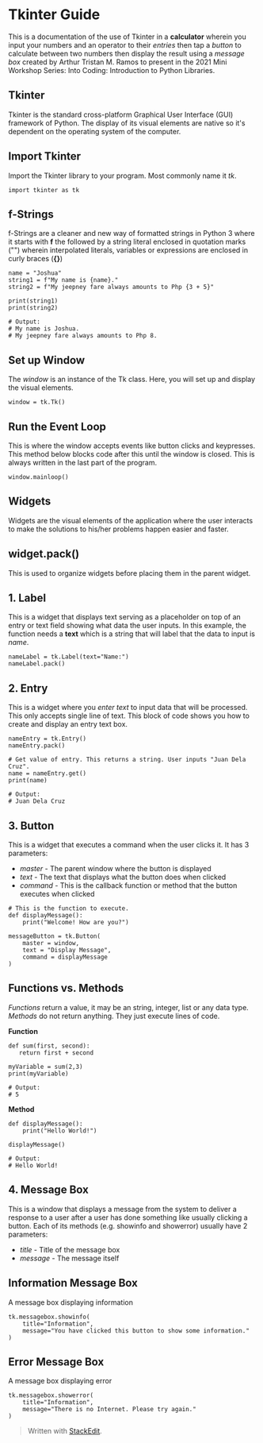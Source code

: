 ﻿
# Tkinter Guide
This is a documentation of the use of Tkinter in a **calculator** wherein you input your numbers and an operator to their *entries* then tap a *button* to calculate between two numbers then display the result using a *message box* created by Arthur Tristan M. Ramos to present in the 2021 Mini Workshop Series: Into Coding: Introduction to Python Libraries.

## Tkinter
Tkinter is the standard cross-platform Graphical User Interface (GUI) framework of Python. The display of its visual elements are native so it's dependent on the operating system of the computer.

## Import Tkinter
Import the Tkinter library to your program. Most commonly name it *tk*.

```
import tkinter as tk
```

## f-Strings
f-Strings are a cleaner and new way of formatted strings in Python 3 where it starts with **f** the followed by a string literal enclosed in quotation marks ("") wherein interpolated literals, variables or expressions are enclosed in curly braces (**{}**) 

```
name = "Joshua"
string1 = f"My name is {name}."
string2 = f"My jeepney fare always amounts to Php {3 + 5}"

print(string1)
print(string2)

# Output:
# My name is Joshua.
# My jeepney fare always amounts to Php 8.
```

## Set up Window
The *window* is an instance of the Tk class. Here, you will set up and display the visual elements.

```
window = tk.Tk()
```

## Run the Event Loop
This is where the window accepts events like button clicks and keypresses. This method below blocks code after this until the window is closed. This is always written in the last part of the program.

```
window.mainloop()
```


## Widgets
Widgets are the visual elements of the application where the user interacts to make the solutions to his/her problems happen easier and faster.

## widget.pack()
 This is used to organize widgets before placing them in the parent widget.
 
## 1. Label
This is a widget that displays text serving as a placeholder on top of an entry or text field showing what data the user inputs. In this example, the function needs a **text** which is a string that will label that the data to input is *name*.
```
nameLabel = tk.Label(text="Name:")
nameLabel.pack()
```

## 2. Entry
This is a widget where you *enter text* to input data that will be processed. This only accepts single line of text. This block of code shows you how to create and display an entry text box.

```
nameEntry = tk.Entry()
nameEntry.pack()

# Get value of entry. This returns a string. User inputs "Juan Dela Cruz".
name = nameEntry.get()
print(name)

# Output:
# Juan Dela Cruz
```

## 3. Button
This is a widget that executes a command when the user clicks it. It has 3 parameters:

 - *master* - The parent window where the button is displayed
 - *text* - The text that displays what the button does when clicked
 - *command* - This is the callback function or method that the button executes when clicked

```
# This is the function to execute.
def displayMessage():
	print("Welcome! How are you?")

messageButton = tk.Button(
	master = window,
	text = "Display Message",
	command = displayMessage
)
```

## Functions vs. Methods
*Functions* return a value, it may be an string, integer, list or any data type.
*Methods* do not return anything. They just execute lines of code.

**Function**
```
def sum(first, second):
   return first + second

myVariable = sum(2,3)
print(myVariable)

# Output:
# 5
```

**Method**
```
def displayMessage():
	print("Hello World!")

displayMessage()

# Output:
# Hello World!
```

## 4. Message Box
This is a window that displays a message from the system to deliver a response to a user after a user has done something like usually clicking a button. Each of its methods (e.g. showinfo and showerror) usually have 2 parameters:

 - *title* - Title of the message box
 - *message* - The message itself

## Information Message Box
A message box displaying information
```
tk.messagebox.showinfo(
	title="Information", 
	message="You have clicked this button to show some information."
)
```

## Error Message Box
A message box displaying error
```
tk.messagebox.showerror(
	title="Information", 
	message="There is no Internet. Please try again."
)
```


> Written with [StackEdit](https://stackedit.io/).

